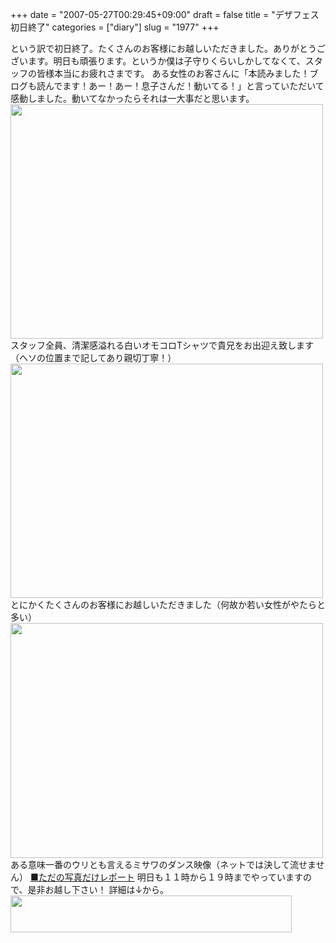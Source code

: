 +++
date = "2007-05-27T00:29:45+09:00"
draft = false
title = "デザフェス初日終了"
categories = ["diary"]
slug = "1977"
+++

という訳で初日終了。たくさんのお客様にお越しいただきました。ありがとうございます。明日も頑張ります。というか僕は子守りくらいしかしてなくて、スタッフの皆様本当にお疲れさまです。
ある女性のお客さんに「本読みました！ブログも読んでます！あー！あー！息子さんだ！動いてる！」と言っていただいて感動しました。動いてなかったらそれは一大事だと思います。
<img src="http://ieiriblog.img.jugem.jp/20070527_317977.jpg" width="500" height="375" alt="" class="pict" />
スタッフ全員、清潔感溢れる白いオモコロTシャツで貴兄をお出迎え致します（ヘソの位置まで記してあり親切丁寧！）
<img src="http://ieiriblog.img.jugem.jp/20070527_317978.jpg" width="500" height="375" alt="" class="pict" />
とにかくたくさんのお客様にお越しいただきました（何故か若い女性がやたらと多い）
<img src="http://ieiriblog.img.jugem.jp/20070527_317979.jpg" width="500" height="376" alt="" class="pict" />
ある意味一番のウリとも言えるミサワのダンス映像（ネットでは決して流せません）
<a href="http://omocoro.jp/?eid=429" target="_blank">■ただの写真だけレポート</a>
明日も１１時から１９時までやっていますので、是非お越し下さい！
詳細は↓から。
<a href="http://omocoro.jp/?eid=402" target="_blank"><img src="http://ieiriblog.img.jugem.jp/20070526_317747.gif" width="450" height="59" alt="" class="pict" /></a>
